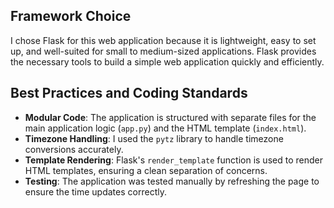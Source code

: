 ## Framework Choice
I chose Flask for this web application because it is lightweight, easy to set up, and well-suited for small to medium-sized applications. Flask provides the necessary tools to build a simple web application quickly and efficiently.

## Best Practices and Coding Standards
- **Modular Code**: The application is structured with separate files for the main application logic (`app.py`) and the HTML template (`index.html`).
- **Timezone Handling**: I used the `pytz` library to handle timezone conversions accurately.
- **Template Rendering**: Flask's `render_template` function is used to render HTML templates, ensuring a clean separation of concerns.
- **Testing**: The application was tested manually by refreshing the page to ensure the time updates correctly.
